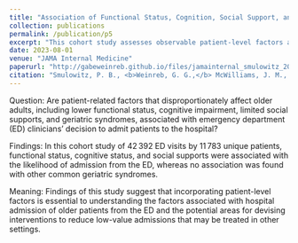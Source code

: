 ```yaml
---
title: "Association of Functional Status, Cognition, Social Support, and Geriatric Syndrome With Admission From the Emergency Department"
collection: publications
permalink: /publication/p5
excerpt: "This cohort study assesses observable patient-level factors associated with emergency department clinicians’ admission decision."
date: 2023-08-01
venue: "JAMA Internal Medicine"
paperurl: "http://gabeweinreb.github.io/files/jamainternal_smulowitz_2023_oi_230033_1690819358.3018.pdf"
citation: "Smulowitz, P. B., <b>Weinreb, G. G.,</b> McWilliams, J. M., O'Malley, A. J., & Landon, B. E. (2023). Association of Functional Status, Cognition, Social Support, and Geriatric Syndrome With Admission From the Emergency Department. <i>JAMA internal medicine, 183</i>(8), 784–792. https://doi.org/10.1001/jamainternmed.2023.2149"
---
```


Question: Are patient-related factors that disproportionately affect older adults, including lower functional status, cognitive impairment, limited social supports, and geriatric syndromes, associated with emergency department (ED) clinicians’ decision to admit patients to the hospital?

Findings: In this cohort study of 42 392 ED visits by 11 783 unique patients, functional status, cognitive status, and social supports were associated with the likelihood of admission from the ED, whereas no association was found with other common geriatric syndromes.

Meaning: Findings of this study suggest that incorporating patient-level factors is essential to understanding the factors associated with hospital admission of older patients from the ED and the potential areas for devising interventions to reduce low-value admissions that may be treated in other settings.
